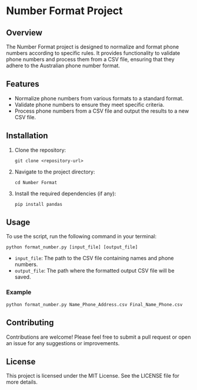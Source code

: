 # Number Format Project

## Overview
The Number Format project is designed to normalize and format phone numbers according to specific rules. It provides functionality to validate phone numbers and process them from a CSV file, ensuring that they adhere to the Australian phone number format.

## Features
- Normalize phone numbers from various formats to a standard format.
- Validate phone numbers to ensure they meet specific criteria.
- Process phone numbers from a CSV file and output the results to a new CSV file.

## Installation
1. Clone the repository:
   ```
   git clone <repository-url>
   ```
2. Navigate to the project directory:
   ```
   cd Number Format
   ```
3. Install the required dependencies (if any):
   ```
   pip install pandas
   ```

## Usage
To use the script, run the following command in your terminal:
```
python format_number.py [input_file] [output_file]
```
- `input_file`: The path to the CSV file containing names and phone numbers.
- `output_file`: The path where the formatted output CSV file will be saved.

### Example
```
python format_number.py Name_Phone_Address.csv Final_Name_Phone.csv
```

## Contributing
Contributions are welcome! Please feel free to submit a pull request or open an issue for any suggestions or improvements.

## License
This project is licensed under the MIT License. See the LICENSE file for more details.